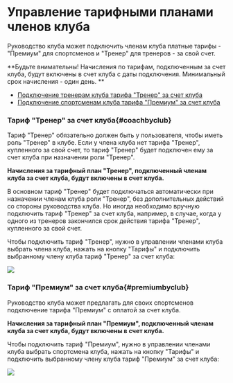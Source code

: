 # Управление тарифными планами членов клуба

Руководство клуба может подключить членам клуба платные тарифы - "Премиум" для спортсменов и "Тренер" для тренеров - за свой счет.

**Будьте внимательны! Начисления по тарифам, подключенным за счет клуба, будут включены в счет клуба с даты подключения. Минимальный срок начисления - один день. ** 

* [Подключение тренерам клуба тарифа "Тренер" за счет клуба](#coachbyclub)
* [Подключение спортсменам клуба тарифа "Премиум" за счет клуба](#premiumbyclub)

### Тариф "Тренер" за счет клуба{#coachbyclub}
Тариф "Тренер" обязательно должен быть у пользователя, чтобы иметь роль "Тренер" в клубе. Если у члена клуба нет тарифа "Тренер", купленного за свой счет, то тариф "Тренер" будет подключен ему за счет клуба при назначении роли "Тренер".

**Начисления за тарифный план "Тренер", подключенный членам клуба за счет клуба, будут включены в счет клуба.**

В основном тариф "Тренер" будет подключаться автоматически при назначении членам клуба роли "Тренер", без дополнительных действий со стороны руководства клуба. 
Но иногда необходимо вручную подключить тариф "Тренер" за счет клуба, например, в случае, когда у одного из тренеров закончился срок действия тарифа "Тренер", купленного за свой счет.

Чтобы подключить тариф "Тренер", нужно в управлении членами клуба выбрать члена клуба, нажать на кнопку "Тарифы" и подключить выбранному члену клуба тариф "Тренер" за счет клуба:

![](http://content.staminity.com/assets/images/club/club-assign-CoachByClub.gif)

### Тариф "Премиум" за счет клуба{#premiumbyclub} 
Руководство клуба может предлагать для своих спортсменов подключение тарифа "Премиум" с оплатой за счет клуба.

**Начисления за тарифный план "Премиум", подключенный членам клуба за счет клуба, будут включены в счет клуба.**

Чтобы подключить тариф "Премиум", нужно в управлении членами клуба выбрать спортсмена клуба, нажать на кнопку "Тарифы" и подключить выбранному члену клуба тариф "Премиум" за счет клуба:

![](http://content.staminity.com/assets/images/club/club-assign-PremiumByClub.gif)



